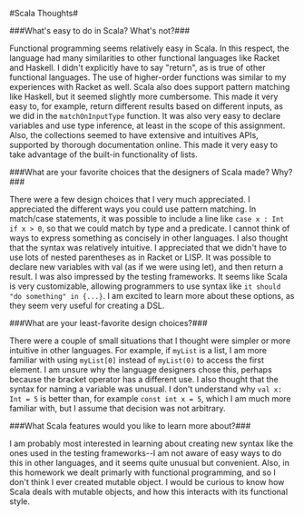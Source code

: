 #Scala Thoughts#

###What's easy to do in Scala?  What's not?###

Functional programming seems relatively easy in Scala.  In this respect, the
language had many similarities to other functional languages like Racket and
Haskell.  I didn't explicitly have to say "return", as is true of other functional
languages.  The use of higher-order functions was similar to my experiences with
Racket as well.  Scala also does support pattern matching like Haskell, but it
seemed slightly more cumbersome.  This made it very easy to, for example, return
different results based on different inputs, as we did in the `matchOnInputType`
function.  It was also very easy to declare variables and use type inference, at
least in the scope of this assignment.  Also, the collections seemed to have
extensive and intuitives APIs, supported by thorough documentation online.  This
made it very easy to take advantage of the built-in functionality of lists.

###What are your favorite choices that the designers of Scala made? Why?###

There were a few design choices that I very much appreciated.  I appreciated
the different ways you could use pattern matching.  In match/case statements,
it was possible to include a line like `case x : Int if x > 0`, so that we
could match by type and a predicate.  I cannot think of ways to express
something as concisely in other languages.  I also thought that the syntax was
relatively intuitive.  I appreciated that we didn't have to use lots of nested
parentheses as in Racket or LISP.  It was possible to declare new variables with
val (as if we were using let), and then return a result.  I was also impressed
by the testing frameworks.  It seems like Scala is very customizable, allowing
programmers to use syntax like `it should "do something" in {...}`.  I am
excited to learn more about these options, as they seem very useful for creating
a DSL.

###What are your least-favorite design choices?###

There were a couple of small situations that I thought were simpler or more
intuitive in other languages.  For example, if `myList` is a list, I am more
familiar with using `myList[0]` instead of `myList(0)` to access the first
element.  I am unsure why the language designers chose this, perhaps because the
bracket operator has a different use.  I also thought that the syntax for naming
a variable was unusual.  I don't understand why `val x: Int = 5` is better than,
for example `const int x = 5`, which I am much more familiar with, but I assume
that decision was not arbitrary.

###What Scala features would you like to learn more about?###

I am probably most interested in learning about creating new syntax like the
ones used in the testing frameworks--I am not aware of easy ways to do this in
other languages, and it seems quite unusual but convenient.  Also, in this
homework we dealt primarly with functional programming, and so I don't think I
ever created mutable object.  I would be curious to know how Scala deals with
mutable objects, and how this interacts with its functional style.

